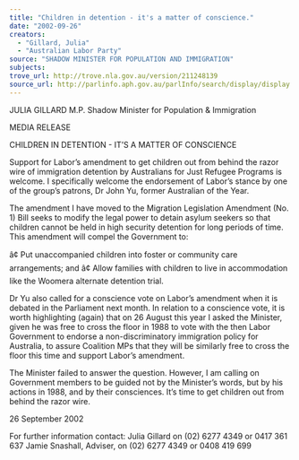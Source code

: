```yaml
---
title: "Children in detention - it's a matter of conscience."
date: "2002-09-26"
creators:
  - "Gillard, Julia"
  - "Australian Labor Party"
source: "SHADOW MINISTER FOR POPULATION AND IMMIGRATION"
subjects:
trove_url: http://trove.nla.gov.au/version/211248139
source_url: http://parlinfo.aph.gov.au/parlInfo/search/display/display.w3p;query=Id%3A%22media/pressrel/7JI76%22
---
```


 JULIA GILLARD M.P. Shadow Minister for Population & Immigration

 MEDIA RELEASE

 CHILDREN IN DETENTION - IT’S A MATTER OF CONSCIENCE

 Support for Labor’s amendment to get children out from behind the razor wire of immigration detention by Australians for Just Refugee Programs is welcome.  I specifically welcome the endorsement of Labor’s stance by one of the group’s patrons, Dr John Yu, former Australian of the Year.

 The amendment I have moved to the Migration Legislation Amendment (No. 1) Bill seeks to modify the legal power to detain asylum seekers so that children cannot be held in high security detention for long periods of time.  This amendment will compel the Government to:

 â¢ Put unaccompanied children into foster or community care arrangements; and â¢ Allow families with children to live in accommodation like the Woomera alternate detention trial.

 Dr Yu also called for a conscience vote on Labor’s amendment when it is debated in the Parliament next month.  In relation to a conscience vote, it is worth highlighting (again) that on 26 August this year I asked the Minister, given he was free to cross the floor in 1988 to vote with the then Labor Government to endorse a non-discriminatory immigration policy for Australia, to assure Coalition MPs that they will be similarly free to cross the floor this time and support Labor’s amendment.

 The Minister failed to answer the question.  However, I am calling on Government members to be guided not by the Minister’s words, but by his actions in 1988, and by their consciences. It’s time to get children out from behind the razor wire.

 26 September 2002

 For further information contact: Julia Gillard on (02) 6277 4349 or 0417 361 637 Jamie Snashall, Adviser, on (02) 6277 4349 or 0408 419 699

